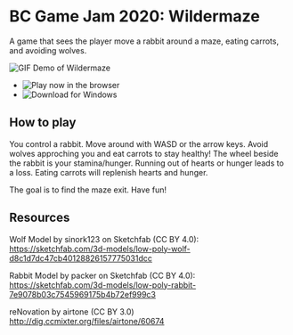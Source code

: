 # BC Game Jam 2020: Wildermaze

A game that sees the player move a rabbit around a maze, eating carrots, and avoiding wolves.

![GIF Demo of Wildermaze](demo.gif)

- ![Play now in the browser](https://jasonliang512.github.io/wildermaze/)
- ![Download for Windows](https://github.com/jasonliang512/wildermaze/releases)

## How to play

You control a rabbit. Move around with WASD or the arrow keys. Avoid wolves
approching you and eat carrots to stay healthy! The wheel beside the rabbit is your
stamina/hunger. Running out of hearts or hunger leads to a loss. Eating carrots
will replenish hearts and hunger.

The goal is to find the maze exit. Have fun!

## Resources

Wolf Model by sinork123 on Sketchfab (CC BY 4.0): https://sketchfab.com/3d-models/low-poly-wolf-d8c1d7dc47cb40128826157775031dcc

Rabbit Model by packer on Sketchfab (CC BY 4.0): https://sketchfab.com/3d-models/low-poly-rabbit-7e9078b03c7545969175b4b72ef999c3

reNovation by airtone (CC BY 3.0) http://dig.ccmixter.org/files/airtone/60674
